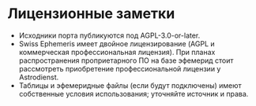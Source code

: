 # Лицензионные заметки

- Исходники порта публикуются под AGPL-3.0-or-later.
- Swiss Ephemeris имеет двойное лицензирование (AGPL и коммерческая профессиональная лицензия). При планах распространения проприетарного ПО на базе эфемерид стоит рассмотреть приобретение профессиональной лицензии у Astrodienst.
- Таблицы и эфемеридные файлы (если будут подключены) имеют собственные условия использования; уточняйте источник и права.
